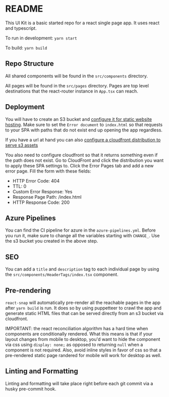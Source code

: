 # README

This UI Kit is a basic started repo for a react single page app. It uses react and typescript.

To run in development: `yarn start`

To build: `yarn build`

## Repo Structure

All shared components will be found in the `src/components` directory.

All pages will be found in the `src/pages` directory. Pages are top level destinations that the react-router instance in `App.tsx` can reach.

## Deployment

You will have to create an S3 bucket and [configure it for static website hosting](https://docs.aws.amazon.com/AmazonS3/latest/user-guide/static-website-hosting.html). Make sure to set the `Error document` to `index.html` so that requests to your SPA with paths that do not exist end up opening the app regardless.

If you have a url at hand you can also [configure a cloudfront distribution to serve s3 assets](https://aws.amazon.com/premiumsupport/knowledge-center/cloudfront-serve-static-website/)

You also need to configure cloudfront so that it returns something even if the path does not exist. Go to CloudFront and click the distribution you want to apply these SPA settings to. Click the Error Pages tab and add a new error page. Fill the form with these fields:

* HTTP Error Code: 404
* TTL: 0
* Custom Error Response: Yes
* Response Page Path: /index.html
* HTTP Response Code: 200


## Azure Pipelines

You can find the CI pipeline for azure in the `azure-pipelines.yml`. Before you run it, make sure to change all the variables starting with `CHANGE_`. Use the s3 bucket you created in the above step.

## SEO

You can add a `title` and `description` tag to each individual page by using the `src/components/HeaderTags/index.tsx` component.

## Pre-rendering

`react-snap` will automatically pre-render all the reachable pages in the app after `yarn build` is run. It does so by using puppetteer to crawl the app and generate static HTML files that can be served directly from an s3 bucket via cloudfront.


IMPORTANT: the react reconciliation algorithm has a hard time when components are conditionally rendered. What this means is that if your layout changes from mobile to desktop, you'd want to hide the component via css using `display: none;` as opposed to returning `null` when a component is not required. Also, avoid inline styles in favor of css so that a pre-rendered static page randered for mobile will work for desktop as well.

## Linting and Formatting

Linting and formatting will take place right before each git commit via a husky pre-commit hook.